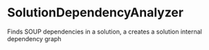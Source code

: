 # SolutionDependencyAnalyzer
Finds SOUP dependencies in a solution, a creates a solution internal dependency graph
